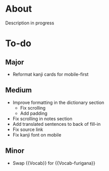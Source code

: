 # About
Description in progress

# To-do
## Major
- Reformat kanji cards for mobile-first

## Medium
- Improve formatting in the dictionary section 
    - Fix scrolling
    - Add padding
- Fix scrolling in notes section
- Add translated sentences to back of fill-in
- Fix source link
- Fix kanji font on mobile

## Minor
- Swap {{Vocab}} for {{Vocab-furigana}} 
